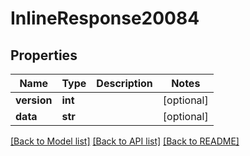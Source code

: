 # InlineResponse20084

## Properties
Name | Type | Description | Notes
------------ | ------------- | ------------- | -------------
**version** | **int** |  | [optional] 
**data** | **str** |  | [optional] 

[[Back to Model list]](../README.md#documentation-for-models) [[Back to API list]](../README.md#documentation-for-api-endpoints) [[Back to README]](../README.md)

